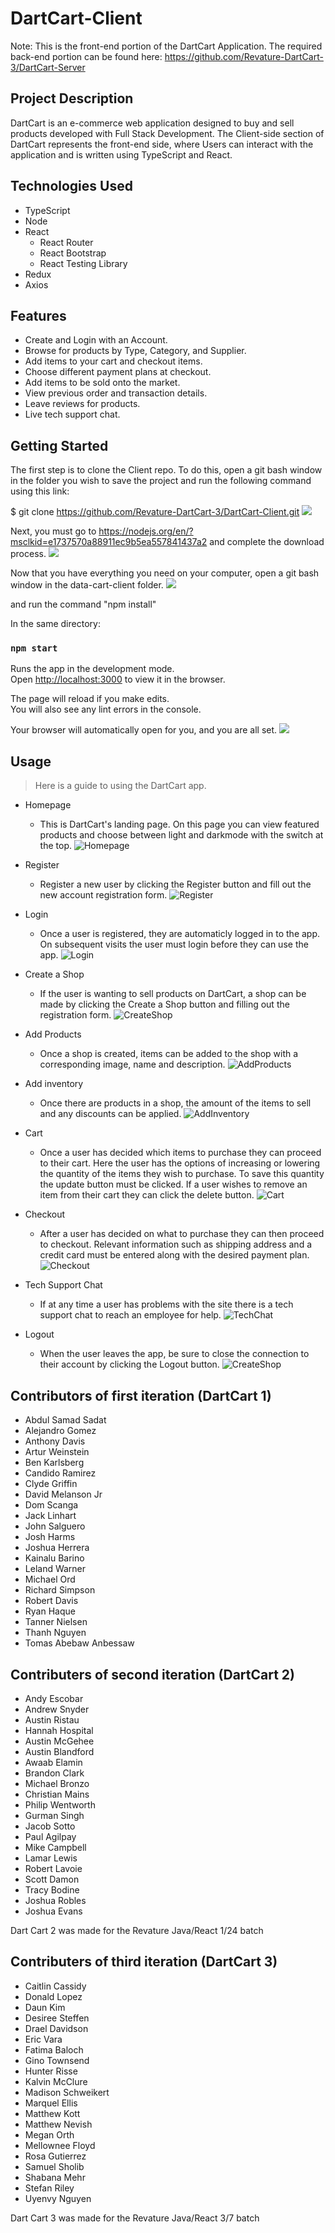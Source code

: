 # DartCart-Client
Note: This is the front-end portion of the DartCart Application. The required back-end portion can be found here: https://github.com/Revature-DartCart-3/DartCart-Server

## Project Description
 
DartCart is an e-commerce web application designed to buy and sell products developed with Full Stack Development. The Client-side section of DartCart represents the front-end side, where Users can interact with the application and is written using TypeScript and React.

## Technologies Used

* TypeScript
* Node
* React
  * React Router
  * React Bootstrap
  * React Testing Library
* Redux
* Axios

## Features

* Create and Login with an Account.
* Browse for products by Type, Category, and Supplier.
* Add items to your cart and checkout items.
* Choose different payment plans at checkout.
* Add items to be sold onto the market.
* View previous order and transaction details.
* Leave reviews for products.
* Live tech support chat.

## Getting Started

The first step is to clone the Client repo. To do this, open a git bash window in the folder you wish to save the project and run the following command using this link:

$ git clone https://github.com/Revature-DartCart-3/DartCart-Client.git
![](./dart-cart-client/src/imgs/readme/A.png)

Next, you must go to https://nodejs.org/en/?msclkid=e1737570a88911ec9b5ea557841437a2 and complete the download process.
![](./dart-cart-client/src/imgs/readme/B.png)

Now that you have everything you need on your computer, open a git bash window in the data-cart-client folder.
![](./dart-cart-client/src/imgs/readme/C.png)

and run the command "npm install"

In the same directory:

### `npm start`

Runs the app in the development mode.<br />
Open [http://localhost:3000](http://localhost:3000) to view it in the browser.

The page will reload if you make edits.<br />
You will also see any lint errors in the console.

Your browser will automatically open for you, and you are all set.
![](./dart-cart-client/src/imgs/readme/home3.png)

## Usage

> Here is a guide to using the DartCart app.

* Homepage
  * This is DartCart's landing page. On this page you can view featured products and choose between light and darkmode with the switch at the top.
  ![Homepage](./dart-cart-client/src/imgs/readme/products3.png)

* Register
  * Register a new user by clicking the Register button and fill out the new account registration form.
  ![Register](./dart-cart-client/src/imgs/readme/register3.png)

* Login
  * Once a user is registered, they are automaticly logged in to the app. On subsequent visits the user must login before they can use the app.
  ![Login](./dart-cart-client/src/imgs/readme/login3.png)

* Create a Shop
  * If the user is wanting to sell products on DartCart, a shop can be made by clicking the Create a Shop button and filling out the registration form.
  ![CreateShop](./dart-cart-client/src/imgs/readme/createshop3.png)
  
* Add Products
  * Once a shop is created, items can be added to the shop with a corresponding image, name and description.
  ![AddProducts](./dart-cart-client/src/imgs/readme/createproduct3.png)

* Add inventory
  * Once there are products in a shop, the amount of the items to sell and any discounts can be applied.
  ![AddInventory](./dart-cart-client/src/imgs/readme/createinventory3.png)

* Cart
  * Once a user has decided which items to purchase they can proceed to their cart. Here the user has the options of increasing or lowering the quantity of the items they wish to purchase. To save this quantity the update button must be clicked. If a user wishes to remove an item from their cart they can click the delete button.
  ![Cart](./dart-cart-client/src/imgs/readme/cart3.png)

* Checkout
  * After a user has decided on what to purchase they can then proceed to checkout. Relevant information such as shipping address and a credit card must be entered along with the desired payment plan.
  ![Checkout](./dart-cart-client/src/imgs/readme/checkout3.png)

* Tech Support Chat
  * If at any time a user has problems with the site there is a tech support chat to reach an employee for help.
  ![TechChat](./dart-cart-client/src/imgs/readme/techchat3.png)

* Logout
  * When the user leaves the app, be sure to close the connection to their account by clicking the Logout button.
  ![CreateShop](./dart-cart-client/src/imgs/readme/logout3.png)
  

## Contributors of first iteration (DartCart 1)

* Abdul Samad Sadat
* Alejandro Gomez
* Anthony Davis
* Artur Weinstein
* Ben Karlsberg
* Candido Ramirez
* Clyde Griffin
* David Melanson Jr
* Dom Scanga
* Jack Linhart
* John Salguero
* Josh Harms
* Joshua Herrera
* Kainalu Barino
* Leland Warner
* Michael Ord
* Richard Simpson
* Robert Davis
* Ryan Haque
* Tanner Nielsen
* Thanh Nguyen
* Tomas Abebaw Anbessaw

## Contributers of second iteration (DartCart 2)

* Andy Escobar
* Andrew Snyder
* Austin Ristau
* Hannah Hospital
* Austin McGehee
* Austin Blandford
* Awaab Elamin
* Brandon Clark
* Michael Bronzo
* Christian Mains
* Philip Wentworth
* Gurman Singh
* Jacob Sotto
* Paul Agilpay
* Mike Campbell
* Lamar Lewis
* Robert Lavoie
* Scott Damon
* Tracy Bodine
* Joshua Robles
* Joshua Evans

Dart Cart 2 was made for the Revature Java/React 1/24 batch

## Contributers of third iteration (DartCart 3)

* Caitlin Cassidy
* Donald Lopez
* Daun Kim
* Desiree Steffen
* Drael Davidson
* Eric Vara
* Fatima Baloch
* Gino Townsend
* Hunter Risse
* Kalvin McClure
* Madison Schweikert
* Marquel Ellis
* Matthew Kott
* Matthew Nevish
* Megan Orth
* Mellownee Floyd
* Rosa Gutierrez
* Samuel Sholib
* Shabana Mehr
* Stefan Riley
* Uyenvy Nguyen

Dart Cart 3 was made for the Revature Java/React 3/7 batch

